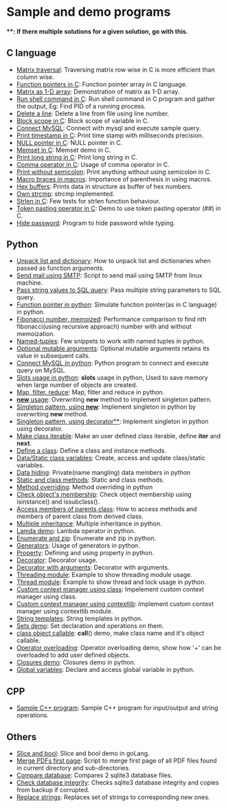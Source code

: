 # Sample and demo programs

#### **: If there multiple solutions for a given solution, go with this.

## C language
- [Matrix traversal](matrix_traversal_performance.c): Traversing matrix row wise in C is more efficient than column wise.
- [Function pointers in C](function_pointer_arrays.c): Function pointer array in C language.
- [Matrix as 1-D array](matrix_as_1d_array.c): Demonstration of matrix as 1-D array.
- [Run shell command in C](get_pid_of_other_process.c): Run shell command in C program and gather the output, Eg: Find PID of a running process.
- [Delete a line](delete_a_line.c): Delete a line from file using line number.
- [Block scope in C](var_block_scope.c): Block scope of variable in C.
- [Connect MySQL](connect_mysql.c): Connect with mysql and execute sample query.
- [Print timestamp in C](print_timestamp.c): Print time stamp with milliseconds precision.
- [NULL pointer in C](null_pointer.c): NULL pointer in C.
- [Memset in C](my_memset.c): Memset demo in C.
- [Print long string in C](print_long_strings.c): Print long string in C.
- [Comma operator in C](comma_operator.c): Usage of comma operator in C.
- [Print without semicolon](print_without_sem.c): Print anything without using semicolon in C.
- [Macro braces in macros](macro_braces.c): Importance of parenthesis in using macros.
- [Hex buffers](save_buffer.c): Prints data in structure as buffer of hex numbers.
- [Own strcmp](str_cmp.c): strcmp implemented.
- [Strlen in C](strlen_test.c): Few tests for strlen function behaviour.
- [Token pasting operator in C](C-language/token_pasting_operator.c): Demo to use token pasting operator (##) in C.
- [Hide password](C-language/hide_passwd.c): Program to hide password while typing.

## Python
- [Unpack list and dictionary](python/unpack_list_dict.py): How to unpack list and dictionaries when passed as function arguments.
- [Send mail using SMTP](python/sendmail.py): Script to send mail using SMTP from linux machine.
- [Pass string values to SQL query](python/string_params_in_sql.py): Pass multiple string parameters to SQL query.
- [Function pointer in python](python/python_function_pointer.py): Simulate function pointer(as in C language) in python.
- [Fibonacci number, memoized](python/memoized_fibonacci.py): Performance comparison to find nth fibonacci(using recursive approach) number with and without memoization.
- [Named-tuples](python/named_tuple.py): Few snippets to work with named tuples in python.
- [Optional mutable arguments](python/mutable_default_arguments.py): Optional mutable arguments retains its value in subsequent calls.
- [Connect MySQL in python](python/connect_mysql.py): Python program to connect and execute query on MySQL.
- [Slots usage in python](python/slots_usage.py): __slots__ usage in python, Used to save memory when large number of objects are created.
- [Map, filter, reduce](python/map_filter_reduce.py): Map, filter and reduce in python.
- [__new__ usage](python/new_method.py): Overwriting __new__ method to implement singleton pattern.
- [Singleton pattern, using __new__](python/singleton_class_using_new.py): Implement singleton in python by overwriting __new__ method.
- [Singleton pattern, using decorator\*\*](python/singleton_class_using_decorator.py): Implement singleton in python using decorator.
- [Make class iterable](python/make_class_iterable.py): Make an user defined class iterable, define __iter__ and __next__.
- [Define a class](python/class_defining.py): Define a class and instance methods.
- [Data/Static class variables](python/class_data_variable.py): Create, access and update class/static variables.
- [Data hiding](python/class_data_hiding.py): Private(name mangling) data members in python
- [Static and class methods](python/class_static_and_class_methods.py): Static and class methods.
- [Method overriding](python/class_method_overriding.py): Method overriding in python
- [Check object's membership](python/class_check_object_membership.py): Check object membership using isinstance() and issubclass().
- [Access members of parents class](python/class_access_parent_members.py): How to access methods and members of parent class from derived class.
- [Multiple inheritance](python/class_multiple_inheritance.py): Multiple inheritance in python.
- [Lamda demo](python/lambda_demo.py): Lambda operator in python.
- [Enumerate and zip](python/enumerate_and_zip.py): Enumerate and zip in python.
- [Generators](python/generators.py): Usage of generators in python.
- [Property](python/property.py): Defining and using property in python.
- [Decorator](python/decorators.py): Decorator usage.
- [Decorator with arguments](python/decorator_with_arguments.py): Decorator with arguments.
- [Threading module](python/threading_module.py): Example to show threading module usage.
- [Thread module](python/thread_module.py): Example to show thread and lock usage in python.
- [Custom context manager using class](python/context_manager_using_class.py): Impelement custom context manager using class.
- [Custom context manager using contextlib](python/context_manager_using_contextlib.py): Implement custom context manager using contextlib module.
- [String templates](python/string_templates.py): String templates in python.
- [Sets demo](python/sets_in_python.py): Set declaration and operations on them.
- [class object callable](python/call_usage.py): __call__() demo, make class name and it's object callable.
- [Operator overloading](python/operator_overloading.py): Operator overloading demo, show how '+' can be overloaded to add user defined objects.
- [Closures demo](python/closures.py): Closures demo in python.
- [Global variables](python/global_variable.py): Declare and access global variable in python.

## CPP
- [Sample C++ program](cpp/main.cc): Sample C++ program for input/output and string operations.

## Others
- [Slice and bool](slice_bool.go): Slice and bool demo in goLang.
- [Merge PDFs first page](merge_all_pdfs_first_page.sh): Script to merge first page of all PDF files found in current directory and sub-directories.
- [Compare database](db_cmp.sh): Compares 2 sqlite3 database files.
- [Check database integrity](db_backup.sh): Checks sqlite3 database integrity and copies from backup if corrupted.
- [Replace strings](replace.sh): Replaces set of strings to corresponding new ones.
